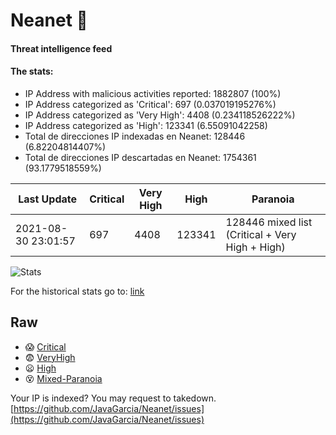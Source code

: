 # Neanet :hocho:
#### Threat intelligence feed
#### The stats:

- IP Address with malicious activities reported: 1882807 (100%)
- IP Address categorized as 'Critical':  697 (0.037019195276%)
- IP Address categorized as 'Very High':  4408 (0.234118526222%)
- IP Address categorized as 'High':  123341 (6.55091042258)
- Total de direcciones IP indexadas en Neanet:  128446 (6.82204814407%)
- Total de direcciones IP descartadas en Neanet:  1754361 (93.1779518559%)

| Last Update | Critical | Very High | High | Paranoia |
| --- | --- | --- | --- | --- |
| 2021-08-30 23:01:57 | 697 | 4408 | 123341 | 128446 mixed list (Critical + Very High + High)|

![Stats](https://docs.google.com/spreadsheets/d/e/2PACX-1vSnaNMIXVabIpDJjufMlzH7poXnshF3mgd8Is1g9ytUEzVsP5my4Trn8f-xkoLLQ38xpL3HtmUexLo6/pubchart?oid=501124687&format=image)

For the historical stats go to: [link](/stats.csv)
## Raw
- :scream: [Critical](https://raw.githubusercontent.com/JavaGarcia/Neanet/master/blacklists/neanet_critical.txt)
- :fearful: [VeryHigh](https://raw.githubusercontent.com/JavaGarcia/Neanet/master/blacklists/neanet_veryHigh.txtt)
- :frowning: [High](https://raw.githubusercontent.com/JavaGarcia/Neanet/master/blacklists/neanet_high.txt)
- :dizzy_face: [Mixed-Paranoia](https://raw.githubusercontent.com/JavaGarcia/Neanet/master/blacklists/neanet_all.txt)


Your IP is indexed? You may request to takedown. [https://github.com/JavaGarcia/Neanet/issues](https://github.com/JavaGarcia/Neanet/issues)












































































































































































































































































































































































































































































































































































































































































































































































































































































































































































































































































































































































































































































































































































































































































































































































































































































































































































































































































































































































































































































































































































































































































































































































































































































































































































































































































































































































































































































































































































































































































































































































































































































































































































































































































































































































































































































































































































































































































































































































































































































































































































































































































































































































































































































































































































































































































































































































































































































































































































































































































































































































































































































































































































































































































































































































































































































































































































































































































































































































































































































































































































































































































































































































































































































































































































































































































































































































































































































































































































































































































































































































































































































































































































































































































































































































































































































































































































































































































































































































































































































































































































































































































































































































































































































































































































































